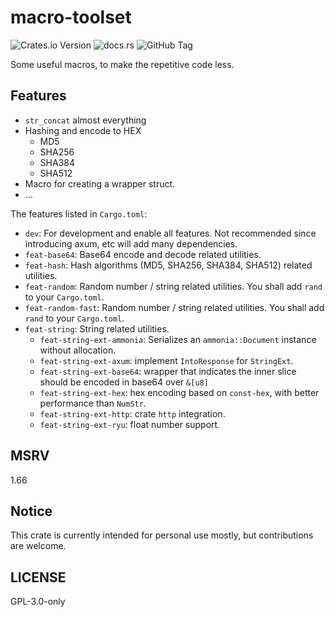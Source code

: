 # macro-toolset

![Crates.io Version](https://img.shields.io/crates/v/macro-toolset)
![docs.rs](https://img.shields.io/docsrs/macro-toolset)
![GitHub Tag](https://img.shields.io/github/v/tag/cxw620/macro-toolset)

Some useful macros, to make the repetitive code less.

## Features

- `str_concat` almost everything
- Hashing and encode to HEX
  - MD5
  - SHA256
  - SHA384
  - SHA512
- Macro for creating a wrapper struct.
- ...

The features listed in `Cargo.toml`:

- `dev`: For development and enable all features. Not recommended since introducing axum, etc will add many dependencies.
- `feat-base64`: Base64 encode and decode related utilities.
- `feat-hash`: Hash algorithms (MD5, SHA256, SHA384, SHA512) related utilities.
- `feat-random`: Random number / string related utilities. You shall add `rand` to your `Cargo.toml`.
- `feat-random-fast`: Random number / string related utilities. You shall add `rand` to your `Cargo.toml`.
- `feat-string`: String related utilities.
  - `feat-string-ext-ammonia`: Serializes an `ammonia::Document` instance without allocation.
  - `feat-string-ext-axum`: implement `IntoResponse` for `StringExt`.
  - `feat-string-ext-base64`: wrapper that indicates the inner slice should be encoded in base64 over `&[u8]`
  - `feat-string-ext-hex`: hex encoding based on `const-hex`, with better performance than `NumStr`.
  - `feat-string-ext-http`: crate `http` integration.
  - `feat-string-ext-ryu`: float number support.

## MSRV

1.66

## Notice

This crate is currently intended for personal use mostly, but contributions are welcome.

## LICENSE

GPL-3.0-only
